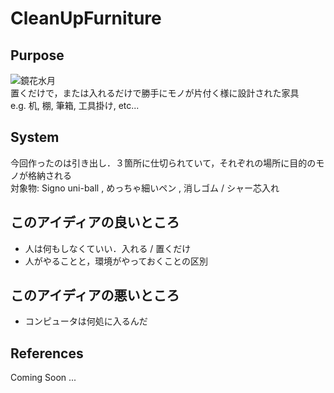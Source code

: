 # CleanUpFurniture    

## Purpose  
![鏡花水月](https://gyazo.com/10fb43770fb9b3ab14709c43a06ba6c2.png)  
置くだけで，または入れるだけで勝手にモノが片付く様に設計された家具  
e.g. 机, 棚, 筆箱, 工具掛け, etc...  


## System  
今回作ったのは引き出し．３箇所に仕切られていて，それぞれの場所に目的のモノが格納される  
対象物: Signo uni-ball , めっちゃ細いペン , 消しゴム / シャー芯入れ  

## このアイディアの良いところ  
- 人は何もしなくていい．入れる / 置くだけ  
- 人がやることと，環境がやっておくことの区別  

## このアイディアの悪いところ  
- コンピュータは何処に入るんだ  

## References  
Coming Soon ...
